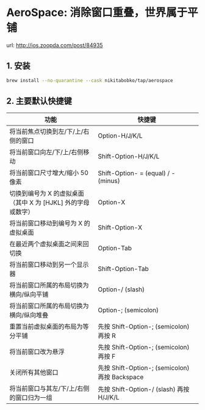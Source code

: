 # AeroSpace: 消除窗口重叠，世界属于平铺

url: <http://ios.zoopda.com/post/84935>

## 1. 安装

```bash
brew install --no-quarantine --cask nikitabobko/tap/aerospace
```

## 2. 主要默认快捷键

| 功能                                                         | 快捷键                                         |
| ------------------------------------------------------------ | ---------------------------------------------- |
| 将当前焦点切换到左/下/上/右侧的窗口                          | Option-H/J/K/L                                 |
| 将当前窗口向左/下/上/右侧移动                                | Shift-Option-H/J/K/L                           |
| 将当前窗口尺寸增大/缩小 50 像素                              | Shift-Option- = (equal) / - (minus)            |
| 切换到编号为 X 的虚拟桌面<br/>（其中 X 为 [HJKL] 外的字母或数字） | Option-X                                       |
| 将当前窗口移动到编号为 X 的虚拟桌面                          | Shift-Option-X                                 |
| 在最近两个虚拟桌面之间来回切换                               | Option-Tab                                     |
| 将当前窗口移动到另一个显示器                                 | Shift-Option-Tab                               |
| 将当前窗口所属的布局切换为横向/纵向平铺                      | Option-/ (slash)                               |
| 将当前窗口所属的布局切换为横向/纵向堆叠                      | Option-; (semicolon)                           |
| 重置当前虚拟桌面的布局为等分平铺                             | 先按 Shift-Option-; (semicolon) 再按 R         |
| 将当前窗口改为悬浮                                           | 先按 Shift-Option-; (semicolon) 再按 F         |
| 关闭所有其他窗口                                             | 先按 Shift-Option-; (semicolon) 再按 Backspace |
| 将当前窗口与其左/下/上/右侧的窗口归为一组                    | 先按 Shift-Option-/ (slash) 再按 H/J/K/L       |
